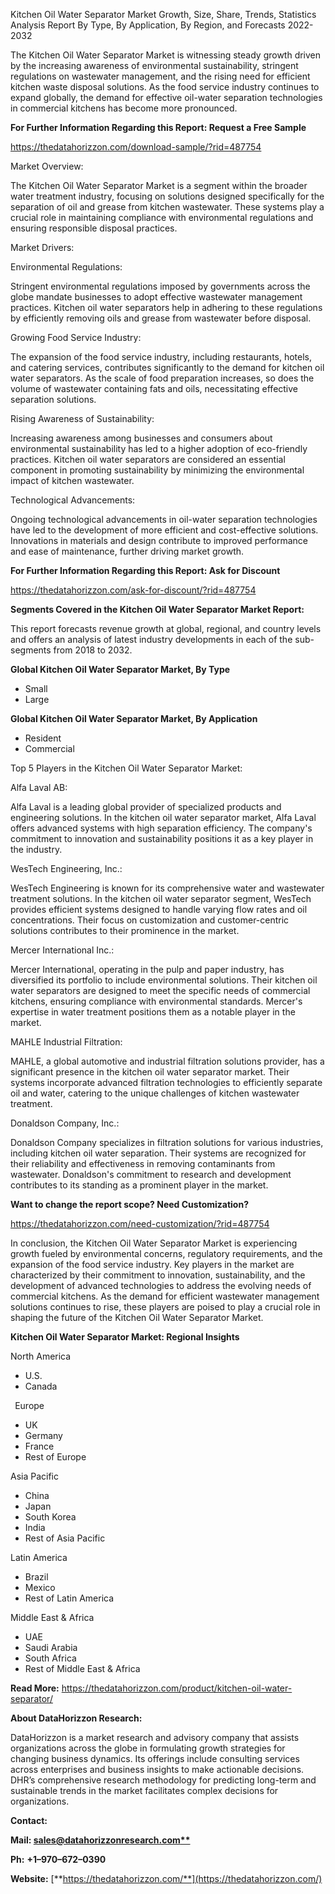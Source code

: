 ﻿Kitchen Oil Water Separator Market Growth, Size, Share, Trends, Statistics Analysis Report By Type, By Application, By Region, and Forecasts 2022-2032

The Kitchen Oil Water Separator Market is witnessing steady growth driven by the increasing awareness of environmental sustainability, stringent regulations on wastewater management, and the rising need for efficient kitchen waste disposal solutions. As the food service industry continues to expand globally, the demand for effective oil-water separation technologies in commercial kitchens has become more pronounced.

**For Further Information Regarding this Report: Request a Free Sample**	

<https://thedatahorizzon.com/download-sample/?rid=487754>

Market Overview:

The Kitchen Oil Water Separator Market is a segment within the broader water treatment industry, focusing on solutions designed specifically for the separation of oil and grease from kitchen wastewater. These systems play a crucial role in maintaining compliance with environmental regulations and ensuring responsible disposal practices.

Market Drivers:

Environmental Regulations:

Stringent environmental regulations imposed by governments across the globe mandate businesses to adopt effective wastewater management practices. Kitchen oil water separators help in adhering to these regulations by efficiently removing oils and grease from wastewater before disposal.

Growing Food Service Industry:

The expansion of the food service industry, including restaurants, hotels, and catering services, contributes significantly to the demand for kitchen oil water separators. As the scale of food preparation increases, so does the volume of wastewater containing fats and oils, necessitating effective separation solutions.

Rising Awareness of Sustainability:

Increasing awareness among businesses and consumers about environmental sustainability has led to a higher adoption of eco-friendly practices. Kitchen oil water separators are considered an essential component in promoting sustainability by minimizing the environmental impact of kitchen wastewater.

Technological Advancements:

Ongoing technological advancements in oil-water separation technologies have led to the development of more efficient and cost-effective solutions. Innovations in materials and design contribute to improved performance and ease of maintenance, further driving market growth.

**For Further Information Regarding this Report: Ask for Discount**	

<https://thedatahorizzon.com/ask-for-discount/?rid=487754>

**Segments Covered in the Kitchen Oil Water Separator Market Report:**

This report forecasts revenue growth at global, regional, and country levels and offers an analysis of latest industry developments in each of the sub-segments from 2018 to 2032.

**Global Kitchen Oil Water Separator Market, By Type**

- Small
- Large

**Global Kitchen Oil Water Separator Market, By Application**

- Resident
- Commercial

Top 5 Players in the Kitchen Oil Water Separator Market:

Alfa Laval AB:

Alfa Laval is a leading global provider of specialized products and engineering solutions. In the kitchen oil water separator market, Alfa Laval offers advanced systems with high separation efficiency. The company's commitment to innovation and sustainability positions it as a key player in the industry.

WesTech Engineering, Inc.:

WesTech Engineering is known for its comprehensive water and wastewater treatment solutions. In the kitchen oil water separator segment, WesTech provides efficient systems designed to handle varying flow rates and oil concentrations. Their focus on customization and customer-centric solutions contributes to their prominence in the market.

Mercer International Inc.:

Mercer International, operating in the pulp and paper industry, has diversified its portfolio to include environmental solutions. Their kitchen oil water separators are designed to meet the specific needs of commercial kitchens, ensuring compliance with environmental standards. Mercer's expertise in water treatment positions them as a notable player in the market.

MAHLE Industrial Filtration:

MAHLE, a global automotive and industrial filtration solutions provider, has a significant presence in the kitchen oil water separator market. Their systems incorporate advanced filtration technologies to efficiently separate oil and water, catering to the unique challenges of kitchen wastewater treatment.

Donaldson Company, Inc.:

Donaldson Company specializes in filtration solutions for various industries, including kitchen oil water separation. Their systems are recognized for their reliability and effectiveness in removing contaminants from wastewater. Donaldson's commitment to research and development contributes to its standing as a prominent player in the market.

**Want to change the report scope? Need Customization?**

<https://thedatahorizzon.com/need-customization/?rid=487754>

In conclusion, the Kitchen Oil Water Separator Market is experiencing growth fueled by environmental concerns, regulatory requirements, and the expansion of the food service industry. Key players in the market are characterized by their commitment to innovation, sustainability, and the development of advanced technologies to address the evolving needs of commercial kitchens. As the demand for efficient wastewater management solutions continues to rise, these players are poised to play a crucial role in shaping the future of the Kitchen Oil Water Separator Market.

**Kitchen Oil Water Separator Market: Regional Insights**

North America

- U.S.
- Canada

` `Europe

- UK
- Germany
- France
- Rest of Europe

Asia Pacific	

- China
- Japan
- South Korea
- India
- Rest of Asia Pacific

Latin America

- Brazil
- Mexico
- Rest of Latin America

Middle East & Africa

- UAE
- Saudi Arabia
- South Africa
- Rest of Middle East & Africa

**Read More:** <https://thedatahorizzon.com/product/kitchen-oil-water-separator/>

**About DataHorizzon Research:**

DataHorizzon is a market research and advisory company that assists organizations across the globe in formulating growth strategies for changing business dynamics. Its offerings include consulting services across enterprises and business insights to make actionable decisions. DHR’s comprehensive research methodology for predicting long-term and sustainable trends in the market facilitates complex decisions for organizations.

**Contact:**

**Mail: [sales@datahorizzonresearch.com**](mailto:sales@datahorizzonresearch.com)**

**Ph:** **+1–970–672–0390**

**Website:** [**https://thedatahorizzon.com/**](https://thedatahorizzon.com/)

